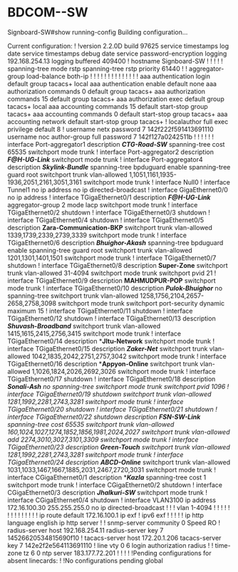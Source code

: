 # BDCOM--SW

Signboard-SW#show running-config
Building configuration...


Current configuration:
!
!version 2.2.0D build 97625
service timestamps log date
service timestamps debug date
service password-encryption
logging 192.168.254.13
logging buffered 409400
!
hostname Signboard-SW
!
!
!
!
!
spanning-tree mode rstp
spanning-tree rstp priority 61440
!
!
aggregator-group load-balance both-ip
!
!
!
!
!
!
!
!
!
!
!
!
!
!
aaa authentication login default group tacacs+ local
aaa authentication enable default none
aaa authorization commands 0 default group tacacs+
aaa authorization commands 15 default group tacacs+
aaa authorization exec default group tacacs+ local
aaa accounting commands 15 default start-stop group tacacs+
aaa accounting commands 0 default start-stop group tacacs+
aaa accounting network default start-stop group tacacs+
!
localauthor full
 exec privilege default 8
!
username netx password 7 142f222f591413691110
username noc author-group full password 7 142f127a0242511b
!
!
!
!
!
!
interface Port-aggregator1
 description ***CTG-Road-SW***
 spanning-tree cost 65535
 switchport mode trunk
!
interface Port-aggregator2
 description ***F@H-UG-Link***
 switchport mode trunk
!
interface Port-aggregator4
 description ***Skylink-Bundle***
 spanning-tree bpduguard enable
 spanning-tree guard root
 switchport trunk vlan-allowed 1,1051,1161,1935-1936,2051,2161,3051,3161
 switchport mode trunk
!
interface Null0
!
interface Tunnel1
 no ip address
 no ip directed-broadcast
!
interface GigaEthernet0/0
 no ip address
!
interface TGigaEthernet0/1
 description ***F@H-UG-Link***
 aggregator-group 2 mode lacp
 switchport mode trunk
!
interface TGigaEthernet0/2
 shutdown
!
interface TGigaEthernet0/3
 shutdown
!
interface TGigaEthernet0/4
 shutdown
!
interface TGigaEthernet0/5
 description **Zara-Communication-BKP**
 switchport trunk vlan-allowed 1339,1739,2339,2739,3339
 switchport mode trunk
!
interface TGigaEthernet0/6
 description ***Bhuighor-Akash***
 spanning-tree bpduguard enable
 spanning-tree guard root
 switchport trunk vlan-allowed 1201,1301,1401,1501
 switchport mode trunk
!
interface TGigaEthernet0/7
 shutdown
!
interface TGigaEthernet0/8
 description **Super-Zone**
 switchport trunk vlan-allowed 31-4094
 switchport mode trunk
 switchport pvid 21
!
interface TGigaEthernet0/9
 description **MAHMUDPUR-POP**
 switchport mode trunk
!
interface TGigaEthernet0/10
 description ***Pulok-Bhuighor***
 no spanning-tree
 switchport trunk vlan-allowed 1258,1756,2104,2657-2658,2758,3098
 switchport mode trunk
 switchport port-security dynamic maximum 15
!
interface TGigaEthernet0/11
 shutdown
!
interface TGigaEthernet0/12
 shutdown
!
interface TGigaEthernet0/13
 description ***Shuvash-Broadband***
 switchport trunk vlan-allowed 1415,1615,2415,2756,3415
 switchport mode trunk
!
interface TGigaEthernet0/14
 description ***JItu-Network**
 switchport mode trunk
!
interface TGigaEthernet0/15
 description ***Zaker-Net***
 switchport trunk vlan-allowed 1042,1835,2042,2751,2757,3042
 switchport mode trunk
!
interface TGigaEthernet0/16
 description ***Appyon-Online**
 switchport trunk vlan-allowed 1,1026,1824,2026,2692,3026
 switchport mode trunk
!
interface TGigaEthernet0/17
 shutdown
!
interface TGigaEthernet0/18
 description ****Sonali-Ash***
 no spanning-tree
 switchport mode trunk
 switchport pvid 1096
!
interface TGigaEthernet0/19
 shutdown
 switchport trunk vlan-allowed 1281,1992,2281,2743,3281
 switchport mode trunk
!
interface TGigaEthernet0/20
 shutdown
!
interface TGigaEthernet0/21
 shutdown
!
interface TGigaEthernet0/22
 shutdown
 description ***FSN-SW-Link***
 spanning-tree cost 65535
 switchport trunk vlan-allowed 160,1024,1027,1274,1852,1856,1981,2024,2027
 switchport trunk vlan-allowed add 2274,3010,3027,3101,3309
 switchport mode trunk
!
interface TGigaEthernet0/23
 description ***Green-Touch***
 switchport trunk vlan-allowed 1281,1992,2281,2743,3281
 switchport mode trunk
!
interface TGigaEthernet0/24
 description ***ABCD-Online****
 switchport trunk vlan-allowed 1031,1033,1467,1667,1885,2031,2467,2720,3031
 switchport mode trunk
!
interface CGigaEthernet0/1
 description ****Kazla***
 spanning-tree cost 1
 switchport mode trunk
!
interface CGigaEthernet0/2
 shutdown
!
interface CGigaEthernet0/3
 description ***Jhalkuri-SW***
 switchport mode trunk
!
interface CGigaEthernet0/4
 shutdown
!
interface VLAN3100
 ip address 172.16.100.30 255.255.255.0
 no ip directed-broadcast
!
!
!
vlan 1-4094
!
!
!
!
!
!
!
!
!
!
!
!
!
!
ip route default 172.16.100.1
ip exf
!
ipv6 exf
!
!
!
!
!
ip http language english
ip http server
!
!
snmp-server community 0 Speed RO
!
radius-server host 192.168.254.11
radius-server key 7 14526620534815690f10
!
tacacs-server host 172.20.1.206
tacacs-server key 7 142e2f2e564113691110
!
line vty 0 6
 login authorization radius
!
!
time-zone tz 6 0
ntp server 183.177.72.201
!
!
!
!
!Pending configurations for absent linecards:
!
!No configurations pending global

